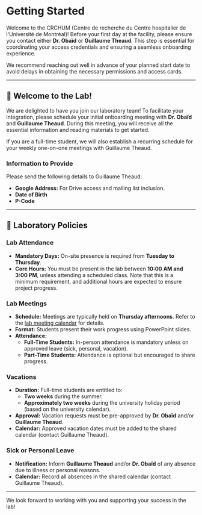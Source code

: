 # Getting Started

Welcome to the CRCHUM (Centre de recherche du Centre hospitalier de l'Université de Montréal)! Before your first day at the facility, please ensure you contact either **Dr. Obaïd** or **Guillaume Theaud**. This step is essential for coordinating your access credentials and ensuring a seamless onboarding experience.

We recommend reaching out well in advance of your planned start date to avoid delays in obtaining the necessary permissions and access cards.

---

## 🎉 Welcome to the Lab!

We are delighted to have you join our laboratory team! To facilitate your integration, please schedule your initial onboarding meeting with **Dr. Obaïd** and **Guillaume Theaud**. During this meeting, you will receive all the essential information and reading materials to get started. 

If you are a full-time student, we will also establish a recurring schedule for your weekly one-on-one meetings with Guillaume Theaud.

### Information to Provide
Please send the following details to Guillaume Theaud:
- **Google Address:** For Drive access and mailing list inclusion.
- **Date of Birth**
- **P-Code**

---

## 📜 Laboratory Policies

### Lab Attendance
- **Mandatory Days:** On-site presence is required from **Tuesday to Thursday**.
- **Core Hours:** You must be present in the lab between **10:00 AM and 3:00 PM**, unless attending a scheduled class. Note that this is a minimum requirement, and additional hours are expected to ensure project progress.

### Lab Meetings
- **Schedule:** Meetings are typically held on **Thursday afternoons**. Refer to the [lab meeting calendar](shared-calendars.md) for details.
- **Format:** Students present their work progress using PowerPoint slides.
- **Attendance:**
    - **Full-Time Students:** In-person attendance is mandatory unless on approved leave (sick, personal, vacation).
    - **Part-Time Students:** Attendance is optional but encouraged to share progress.

### Vacations
- **Duration:** Full-time students are entitled to:
    - **Two weeks** during the summer.
    - **Approximately two weeks** during the university holiday period (based on the university calendar).
- **Approval:** Vacation requests must be pre-approved by **Dr. Obaïd** and/or **Guillaume Theaud**.
- **Calendar:** Approved vacation dates must be added to the shared calendar (contact Guillaume Theaud).

### Sick or Personal Leave
- **Notification:** Inform **Guillaume Theaud** and/or **Dr. Obaïd** of any absence due to illness or personal reasons.
- **Calendar:** Record all absences in the shared calendar (contact Guillaume Theaud).

---

We look forward to working with you and supporting your success in the lab!

